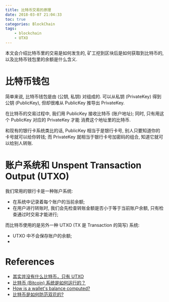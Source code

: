 ```yaml
---
title: 比特币交易的原理
date: 2018-03-07 21:04:33
toc: true
categories: BlockChain
tags:
    - blockchain
    - UTXO
---
```


本文会介绍比特币里的交易是如何发生的, 矿工挖到区块后是如何获取到比特币的,
以及比特币钱包里的余额是什么含义.

<!--more-->

# 比特币钱包

简单来说, 比特币钱包是由 (公钥, 私钥) 对组成的. 可以从私钥 (PrivateKey) 得到公钥 (PublicKey),
但却很难从 PublicKey 推导出 PrivateKey.

在比特币的交易过程中, 我们用 PublicKey 接收比特币 (账户地址); 同时, 只有用这个 PublicKey 对应的 PrivateKey 才能
消费这个地址里的比特币.

和现有的银行卡系统类比的话, PublicKey 相当于是银行卡号, 别人只要知道你的卡号就可以给你转钱;
而 PrivateKey 就相当于银行卡号加密码的组合, 知道它就可以给别人转账.

# 账户系统和 Unspent Transaction Output (UTXO)

我们常用的银行卡是一种账户系统:

* 在系统中记录着每个账户的当前余额;
* 在用户进行转账时, 我们会先检查转账金额是否小于等于当前账户余额, 只有检查通过时交易才能进行;

而比特币使用的是另外一种 UTXO (TX 是 Transaction 的简写) 系统:

* UTXO 中不会保存账户的余额;
* 

# References

- [其实并没有什么比特币，只有 UTXO][utxo]
- [比特币 (Bitcoin) 系统是如何运行的？](https://www.zhihu.com/question/20941124/answer/20411491)
- [How is a wallet's balance computed?](https://bitcoin.stackexchange.com/a/23034)
- [比特币是如何防范双花的?](https://www.zhihu.com/question/39948446/answer/150934017)

[utxo]: http://8btc.com/article-4381-1.html
